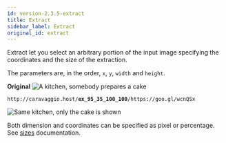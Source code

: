 ```yaml
---
id: version-2.3.5-extract
title: Extract
sidebar_label: Extract
original_id: extract
---
```


Extract let you select an arbitrary portion of the input image specifying the coordinates and the size of the extraction.

The parameters are, in the order, `x`, `y`, `width` and `height`.

**Original**
![A kitchen, somebody prepares a cake](assets/example/cakes_original.jpeg)

<pre><code class="hljs css html" data-preview data-previewimage="https://ramiel.gitlab.io/caravaggio/docs/assets/example/cakes_original.jpeg">http://caravaggio.host/<strong>ex_95_35_100_100</strong>/https://goo.gl/wcnQSx</code></pre>

![Same kitchen, only the cake is shown](assets/example/cakes_extracted.jpeg)

Both dimension and coordinates can be specified as pixel or percentage. See [sizes](resize.html#sizes) documentation.
